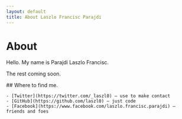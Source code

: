 ```yaml
---
layout: default
title: About Laszlo Francisc Parajdi
---
```

<div class="blurb">
	<h1>About</h1>
	<p>Hello. My name is Parajdi Laszlo Francisc.</p>
	<p>The rest coming soon.</p>
	## Where to find me.
	
	- [Twitter](https://twitter.com/_laszl0) — use to make contact
	- [GitHub](https://github.com/laszl0) — just code
	- [Facebook](https://www.facebook.com/laszlo.francisc.parajdi) — friends and foes

</div>
